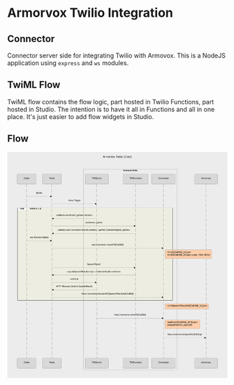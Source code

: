 # Armorvox Twilio Integration 

## Connector
Connector server side for integrating Twilio with Armovox. This is a NodeJS application using `express` and `ws` modules.

## TwiML Flow
TwiML flow contains the flow logic, part hosted in Twilio Functions, part hosted in Studio. The intention is to have it all in Functions and all in one place. It's just easier to add flow widgets in Studio. 

## Flow

![digram](./Enrolment.svg)